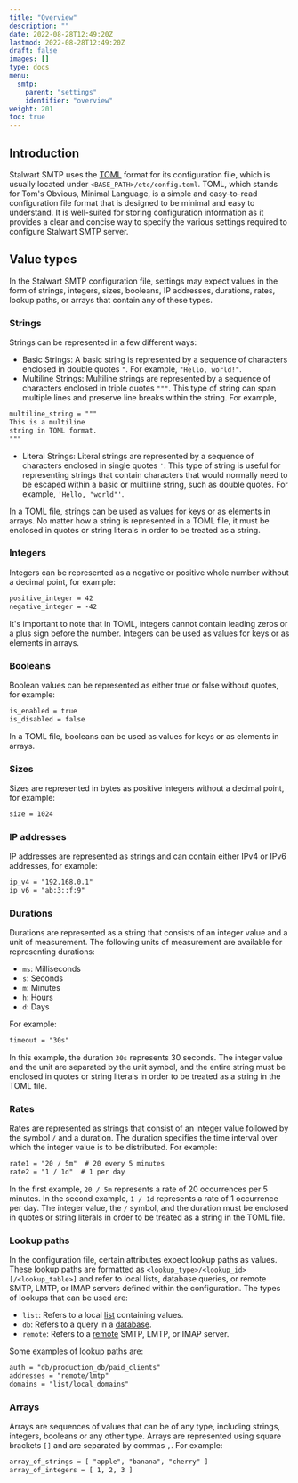 ```yaml
---
title: "Overview"
description: ""
date: 2022-08-28T12:49:20Z
lastmod: 2022-08-28T12:49:20Z
draft: false
images: []
type: docs
menu:
  smtp:
    parent: "settings"
    identifier: "overview"
weight: 201
toc: true
---
```


## Introduction

Stalwart SMTP uses the [TOML](https://toml.io/en/) format for its configuration file, which is usually located under `<BASE_PATH>/etc/config.toml`.
TOML, which stands for Tom's Obvious, Minimal Language, is a simple and easy-to-read configuration file format that is designed to be minimal and easy to understand. It is well-suited for storing configuration information as it provides a clear and concise way to specify the various settings required to configure Stalwart SMTP server.

## Value types

In the Stalwart SMTP configuration file, settings may expect values in the form of strings, integers, sizes, booleans, IP addresses, durations, rates, lookup paths, or arrays that contain any of these types.

### Strings

Strings can be represented in a few different ways:

- Basic Strings: A basic string is represented by a sequence of characters enclosed in double quotes `"`. For example, `"Hello, world!"`.
- Multiline Strings: Multiline strings are represented by a sequence of characters enclosed in triple quotes `"""`. This type of string can span multiple lines and preserve line breaks within the string. For example,

```txt
multiline_string = """
This is a multiline
string in TOML format.
"""
```
- Literal Strings: Literal strings are represented by a sequence of characters enclosed in single quotes `'`. This type of string is useful for representing strings that contain characters that would normally need to be escaped within a basic or multiline string, such as double quotes. For example, `'Hello, "world"'`.

In a TOML file, strings can be used as values for keys or as elements in arrays. No matter how a string is represented in a TOML file, it must be enclosed in quotes or string literals in order to be treated as a string.

### Integers

Integers can be represented as a negative or positive whole number without a decimal point, for example:

```txt
positive_integer = 42
negative_integer = -42
```

It's important to note that in TOML, integers cannot contain leading zeros or a plus sign before the number. Integers can be used as values for keys or as elements in arrays. 

### Booleans

Boolean values can be represented as either true or false without quotes, for example:

```txt
is_enabled = true
is_disabled = false
```

In a TOML file, booleans can be used as values for keys or as elements in arrays. 

### Sizes

Sizes are represented in bytes as positive integers without a decimal point, for example:

```txt
size = 1024
```

### IP addresses

IP addresses are represented as strings and can contain either IPv4 or IPv6 addresses, for example:

```txt
ip_v4 = "192.168.0.1"
ip_v6 = "ab:3::f:9"
```

### Durations

Durations are represented as a string that consists of an integer value and a unit of measurement. The following units of measurement are available for representing durations:

- `ms`: Milliseconds
- `s`: Seconds
- `m`: Minutes
- `h`: Hours
- `d`: Days 

For example:

```txt
timeout = "30s"
```

In this example, the duration `30s` represents 30 seconds. The integer value and the unit are separated by the unit symbol, and the entire string must be enclosed in quotes or string literals in order to be treated as a string in the TOML file.

### Rates

Rates are represented as strings that consist of an integer value followed by the symbol `/` and a duration. The duration specifies the time interval over which the integer value is to be distributed. For example:

```txt
rate1 = "20 / 5m"  # 20 every 5 minutes
rate2 = "1 / 1d"  # 1 per day
```

In the first example, `20 / 5m` represents a rate of 20 occurrences per 5 minutes. In the second example, `1 / 1d` represents a rate of 1 occurrence per day. The integer value, the `/` symbol, and the duration must be enclosed in quotes or string literals in order to be treated as a string in the TOML file.

### Lookup paths

In the configuration file, certain attributes expect lookup paths as values. These lookup paths are formatted as `<lookup_type>/<lookup_id>[/<lookup_table>]` and refer to local lists, database queries, or remote SMTP, LMTP, or IMAP servers defined within the configuration. The types of lookups that can be used are:

- `list`: Refers to a local [list](/smtp/settings/list) containing values.
- `db`: Refers to a query in a [database](/smtp/settings/database).
- `remote`: Refers to a [remote](/smtp/settings/remote) SMTP, LMTP, or IMAP server.

Some examples of lookup paths are:

```txt
auth = "db/production_db/paid_clients"
addresses = "remote/lmtp"
domains = "list/local_domains"
```

### Arrays

Arrays are sequences of values that can be of any type, including strings, integers, booleans or any other type. Arrays are represented using square brackets `[]` and are separated by commas `,`. For example:

```txt
array_of_strings = [ "apple", "banana", "cherry" ]
array_of_integers = [ 1, 2, 3 ]
```
